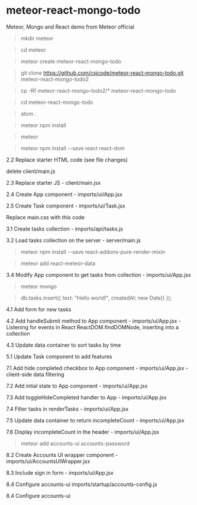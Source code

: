 # meteor-react-mongo-todo
Meteor, Mongo and React demo from Meteor official


>mkdir meteor

>cd meteor

>meteor create meteor-react-mongo-todo

>git clone https://github.com/csjcode/meteor-react-mongo-todo.git meteor-react-mongo-todo2

>cp -Rf meteor-react-mongo-todo2/* meteor-react-mongo-todo

>cd meteor-react-mongo-todo

>atom .

>meteor npm install

>meteor

>meteor npm install --save react react-dom

2.2  Replace starter HTML code (see file changes)

delete client/main.js

2.3  Replace starter JS - client/main.jsx

2.4  Create App component - imports/ui/App.jsx

2.5  Create Task component - imports/ui/Task.jsx

Replace main.css with this code

3.1  Create tasks collection - imports/api/tasks.js

3.2  Load tasks collection on the server - server/main.js

> meteor npm install --save react-addons-pure-render-mixin

> meteor add react-meteor-data

3.4  Modify App component to get tasks from collection - imports/ui/App.jsx

>meteor mongo

>db.tasks.insert({ text: "Hello world!", createdAt: new Date() });

4.1  Add form for new tasks

4.2  Add handleSubmit method to App component - imports/ui/App.jsx - Listening for events in React ReactDOM.findDOMNode, inserting into a collection

4.3  Update data container to sort tasks by time

5.1  Update Task component to add features

7.1  Add hide completed checkbox to App component - imports/ui/App.jsx - client-side data filtering

7.2  Add intial state to App component - imports/ui/App.jsx

7.3  Add toggleHideCompleted handler to App - imports/ui/App.jsx

7.4  Filter tasks in renderTasks - imports/ui/App.jsx

7.5  Update data container to return incompleteCount - imports/ui/App.jsx

7.6  Display incompleteCount in the header - imports/ui/App.jsx

> meteor add accounts-ui accounts-password

8.2  Create Accounts UI wrapper component - imports/ui/AccountsUIWrapper.jsx

8.3  Include sign in form - imports/ui/App.jsx

8.4  Configure accounts-ui imports/startup/accounts-config.js

8.4  Configure accounts-ui
